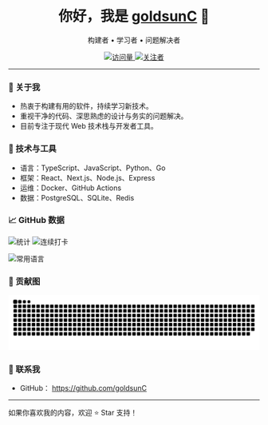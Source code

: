 <h1 align="center">你好，我是 <a href="https://github.com/goldsunC">goldsunC</a> 👋</h1>
<p align="center">构建者 • 学习者 • 问题解决者</p>

<p align="center">
  <a href="https://github.com/goldsunC">
    <img src="https://komarev.com/ghpvc/?username=goldsunC&label=访问量&color=0e75b6&style=flat" alt="访问量" />
  </a>
  <a href="https://github.com/goldsunC?tab=followers">
    <img src="https://img.shields.io/github/followers/goldsunC?label=关注者&style=flat&color=0e75b6" alt="关注者" />
  </a>
</p>

---

### 🙋 关于我
- 热衷于构建有用的软件，持续学习新技术。
- 重视干净的代码、深思熟虑的设计与务实的问题解决。
- 目前专注于现代 Web 技术栈与开发者工具。

### 🧰 技术与工具
- 语言：TypeScript、JavaScript、Python、Go
- 框架：React、Next.js、Node.js、Express
- 运维：Docker、GitHub Actions
- 数据：PostgreSQL、SQLite、Redis

### 📈 GitHub 数据
<p>
  <img height="160" src="https://github-readme-stats.vercel.app/api?username=goldsunC&show_icons=true&theme=default&hide_border=true" alt="统计" />
  <img height="160" src="https://github-readme-streak-stats.herokuapp.com/?user=goldsunC&theme=default&hide_border=true" alt="连续打卡" />
</p>
<p>
  <img height="160" src="https://github-readme-stats.vercel.app/api/top-langs/?username=goldsunC&layout=compact&hide_border=true" alt="常用语言" />
</p>

### 🐍 贡献图
<p>
  <img src="https://raw.githubusercontent.com/Platane/snk/output/github-contribution-grid-snake.svg" alt="snake" />
</p>

### 🔗 联系我
- GitHub： https://github.com/goldsunC

---

如果你喜欢我的内容，欢迎 ⭐️ Star 支持！



